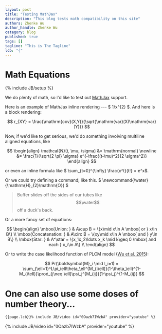```yaml
---
layout: post
title: "Testing MathJax"
description: "This blog tests math compatibility on this site"
authors: Zhenke Wu
author_handle: Zhenke Wu
category: blog
published: true
tags: []
tagline: "This is The Tagline"
lcb: "{"
---
```


Math Equations
======
{% include JB/setup %}

We do plenty of math, so I'd like to test out [MathJax](https://www.mathjax.org/) support.

Here is an example of MathJax inline rendering --- $ 1/x^{2} $. And here is a block rendering:

$$ r_{XY} = \frac{\mathrm{cov}(X,Y)}{\sqrt{\mathrm{var}(X)\mathrm{var}(Y)}} $$

Now, if we'd like to get serious, we'd do something involving multiline aligned equations, like 

$$
\begin{align}
\mathcal{N}(t, \mu, \sigma) &= \mathrm{normal} \newline
 &= \frac{1}{\sqrt{2 \pi} \sigma} e^{-\frac{(t-\mu)^2}{2 \sigma^2}}
\end{align}
$$

or even an inline formula like $ \sum_{t=0}^{\infty} \frac{x^t}{t!} = e^x$.

Or we could try defining a command, like this. $ \newcommand{\water}{\mathrm{H}_{2}\mathrm{O}} $

> Buffer slides off the sides of our tubes like $$\water$$ off a duck's back.

Or a more fancy set of equations:

$$
\begin{align}
\mbox{Union: } & A\cup B = \{x\mid x\in A \mbox{ or } x\in B\} \\
\mbox{Concatenation: } & A\circ B  = \{xy\mid x\in A \mbox{ and } y\in B\} \\
\mbox{Star: } & A^\star  = \{x_1x_2\ldots x_k \mid  k\geq 0 \mbox{ and each } x_i\in A\} \\
\end{align}
$$

Or to write the case likelihood function of PLCM model ([Wu et al. 2015](/assets/pdfs/papers/wu-2015-plcm.pdf)):

$$
Pr(\boldsymbol{M}_i \mid I_i=1) = \sum_{\ell=1}^L\pi_\ell\theta_\ell^{M_{i\ell}}(1-\theta_\ell)^{1-M_{i\ell}}\prod_{j\neq \ell}\psi_j^{M_{ij}}(1-\psi_j)^{1-M_{ij}}
$$


One can also use some doses of number theory...
======
~~~ html
{{page.lcb}}% include JB/video id="0Oazb7IWzbA" provider="youtube" %}
~~~


{% include JB/video id="0Oazb7IWzbA" provider="youtube" %}

